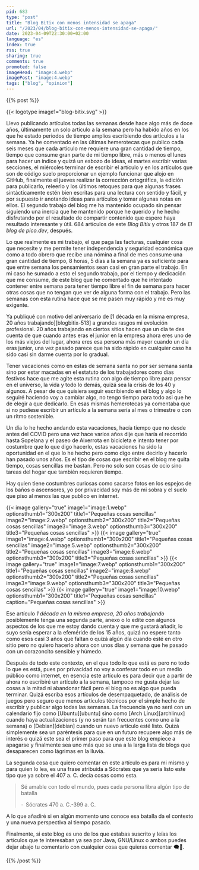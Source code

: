 ```yaml
---
pid: 683
type: "post"
title: "Blog Bitix con menos intensidad se apaga"
url: "/2023/04/blog-bitix-con-menos-intensidad-se-apaga/"
date: 2023-04-09T22:30:00+02:00
language: "es"
index: true
rss: true
sharing: true
comments: true
promoted: false
imageHead: "image:4.webp"
imagePost: "image:4.webp"
tags: ["blog", "opinion"]
---
```


{{% post %}}

{{< logotype image1="blog-bitix.svg" >}}

Llevo publicando artículos todas las semanas desde hace algo más de doce años, últimamente un solo articulo a la semana pero ha habido años en los que he estado periodos de tiempo amplios escribiendo dos artículos a la semana. Ya he comentado en las últimas hemerotecas que publico cada seis meses que cada artículo me requiere una gran cantidad de tiempo, tiempo que consume gran parte de mi tiempo libre, más o menos el lunes para hacer un índice y quizá un esbozo de ideas, el martes escribir varias secciones, el miércoles terminar de escribir el artículo y en los artículos que son de código suelo proporcionar un ejemplo funcionar que alojo en GitHub, finalmente el jueves realizar la corrección ortográfica, la edición para publicarlo, releerlo y los últimos retoques para que algunas frases sintácticamente estén bien escritas para una lectura con sentido y fácil, y por supuesto ir anotando ideas para artículos y tomar algunas notas en ellos. El segundo trabajo del blog me ha mantenido ocupado sin pensar siguiendo una inercia que he mantenido porque he querido y he hecho disfrutando por el resultado de compartir contenido que espero haya resultado interesante y útil. 684 artículos de este _Blog Bitix_ y otros 187 de _El blog de pico.dev_, después.

Lo que realmente es mi trabajo, el que paga las facturas, cualquier cosa que necesite y me permite tener independencia y seguridad económica que como a todo obrero que recibe una nómina a final de mes consume una gran cantidad de tiempo, 8 horas, 5 días a la semana ya es suficiente para que entre semana los pensamientos sean casi en gran parte el trabajo. En mi caso he sumado a esto el segundo trabajo, por el tiempo y dedicación que me consume, de este blog que he comentado que he intentado contener entre semana para tener tiempo libre el fin de semana para hacer otras cosas que no tengan que ver de alguna forma con el trabajo. Pero las semanas con esta rutina hace que se me pasen muy rápido y me es muy exigente.

Ya publiqué con motivo del aniversario de [1 década en la misma empresa, 20 años trabajando][blogbitix-513] a grandes rasgos mi evolución profesional. 20 años trabajando en ciertos sitios hacen que un día te des cuenta de que cuando antes eras el junior en la empresa ahora eres uno de los más viejos del lugar, ahora eres esa persona más mayor cuando un día eras junior, una vez pasado parece que ha sido rápido en cualquier caso ha sido casi sin darme cuenta por lo gradual.

Tener vacaciones como en estas de semana santa no por ser semana santa sino por estar macadas en el estatuto de los trabajadores como días festivos hace que me agite esta rutina con algo de tiempo libre para pensar en el universo, la vida y todo lo demás, quizá sea la crisis de los 40 y algunos. A pesar de que quisiera seguir escribiendo en el blog y algo lo seguiré haciendo voy a cambiar algo, no tengo tiempo para todo asi que he de elegir a que dedicarlo. En esas mismas hemerotecas ya comentaba que si no pudiese escribir un artículo a la semana sería al mes o trimestre o con un ritmo sostenible.

Un día lo he hecho andando esta vacaciones, hacía tiempo que no desde antes del COVID pero una vez hace varios años dije que haría el recorrido hasta Sopelana y el paseo de Aixerrota en bicicleta e intento tener por costumbre que lo que digo hacerlo, estas vacaciones ha sido la oportunidad en el que lo he hecho pero como digo entre decirlo y hacerlo han pasado unos años. Es el tipo de cosas que escribir en el blog me quita tiempo, cosas sencillas me bastan. Pero no solo son cosas de ocio sino tareas del hogar que también requieren tiempo.

Hay quien tiene costumbres curiosas como sacarse fotos en los espejos de los baños o ascensores, yo por privacidad soy más de mi sobra y el suelo que piso al menos las que publico en internet.

{{< image
    gallery="true"
    image1="image:1.webp" optionsthumb1="300x200" title1="Pequeñas cosas sencillas"
    image2="image:2.webp" optionsthumb2="300x200" title2="Pequeñas cosas sencillas"
    image3="image:3.webp" optionsthumb3="300x200" title3="Pequeñas cosas sencillas" >}}
{{< image
    gallery="true"
    image1="image:4.webp" optionsthumb1="300x200" title1="Pequeñas cosas sencillas"
    image2="image:5.webp" optionsthumb2="300x200" title2="Pequeñas cosas sencillas"
    image3="image:6.webp" optionsthumb3="300x200" title3="Pequeñas cosas sencillas" >}}
{{< image
    gallery="true"
    image1="image:7.webp" optionsthumb1="300x200" title1="Pequeñas cosas sencillas"
    image2="image:8.webp" optionsthumb2="300x200" title2="Pequeñas cosas sencillas"
    image3="image:9.webp" optionsthumb3="300x200" title3="Pequeñas cosas sencillas" >}}
{{< image
    gallery="true"
    image1="image:10.webp" optionsthumb1="300x200" title1="Pequeñas cosas sencillas"
    caption="Pequeñas cosas sencillas" >}}

Ese artículo _1 década en la misma empresa, 20 años trabajando_ posiblemente tenga una segunda parte, anexo o lo edite con algunos aspectos de los que me estoy dando cuenta y que me gustará añadir, lo suyo sería esperar a la efeméride de los 15 años, quizá no espere tanto como esos casi 3 años que faltan o quizá algún día cuando esté en otro sitio pero no quiero hacerlo ahora con unos días y semana que he pasado con un corazoncito sensible y húmedo.

Después de todo este contexto, en el que todo lo que está es pero no todo lo que es está, pues por privacidad no voy a confesar todo en un medio público como internet, en esencia este artículo es para decir que a partir de ahora no escribiré un artículo a la semana, tampoco me gusta dejar las cosas a la mitad ni abandonar fácil pero el blog no es algo que pueda terminar. Quizá escriba esos artículos de desempaquetado, de análisis de juegos pero seguro que menos artículos técnicos por el simple hecho de escribir y publicar algo todas las semanas. La frecuencia ya no será con un calendario fijo como [Ubuntu][ubuntu] sino como [Arch Linux][archlinux] cuando haya actualizaciones (y no serán tan frecuentes como uno a la semana) o [Debian][debian] cuando un nuevo artículo esté listo. Quizá simplemente sea un paréntesis para que en un futuro recupere algo más de interés o quizá este sea el primer paso para que este blog empiece a apagarse y finalmente sea uno más que se una a la larga lista de blogs que desaparecen como lágrimas en la lluvia.

La segunda cosa que quiero comentar en este artículo es para mi mismo y para quien lo lea, es una frase atribuida a Sócrates que ya sería listo este tipo que ya sobre el 407 a. C. decía cosas como esta.

> Sé amable con todo el mundo, pues cada persona libra algún tipo de batalla
>
> -  Sócrates 470 a. C.-399 a. C.

A lo que añadiré si en algún momento uno conoce esa batalla da el contexto y una nueva perspectiva al tiempo pasado.

Finalmente, si este blog es uno de los que estabas suscrito y leías los artículos que te interesaban ya sea por Java, GNU/Linux o ambos puedes dejar abajo tu comentario con cualquier cosa que quieras comentar 🗨️🤗.

{{% /post %}}
